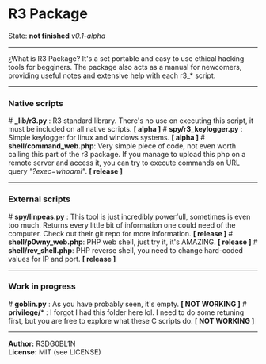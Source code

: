 # R3 Package
State: **not finished**
*v0.1-alpha*
___
¿What is R3 Package? It's a set portable and easy to use ethical hacking tools for begginers. The package also acts as a manual for newcomers, providing useful notes and extensive help with each r3_* script.
___
### Native scripts
\# **_lib/r3.py** : R3 standard library. There's no use on executing this script, it must be included on all native scripts. **[ alpha ]**
\# **spy/r3_keylogger.py** : Simple keylogger for linux and windows systems. **[ alpha ]**
\# **shell/command_web.php**: Very simple piece of code, not even worth calling this part of the r3 package. If you manage to upload this php on a remote server and access it, you can try to execute commands on URL query *"?exec=whoami"*. **[ release ]**
___
### External scripts
\# **spy/linpeas.py** : This tool is just incredibly powerfull, sometimes is even too much. Returns every little bit of information one could need of the computer. Check out their git repo for more information. **[ release ]**
\# **shell/p0wny_web.php**: PHP web shell, just try it, it's AMAZING. **[ release ]**
\# **shell/rev_shell.php**: PHP reverse shell, you need to change hard-coded values for IP and port. **[ release ]**
___
### Work in progress
\# **goblin.py** : As you have probably seen, it's empty. **[ NOT WORKING ]**
\# **privilege/*** : I forgot I had this folder here lol. I need to do some retuning first, but you are free to explore what these C scripts do. **[ NOT WORKING ]**
___

**Author:** R3DG0BL1N  
**License:** MIT (see LICENSE)
